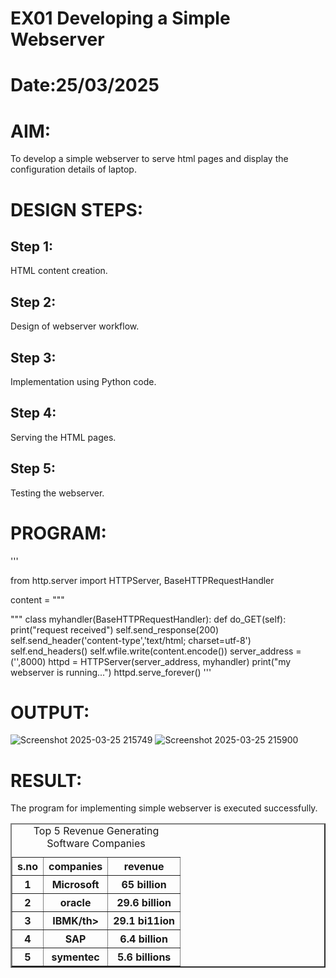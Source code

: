 # EX01 Developing a Simple Webserver

# Date:25/03/2025
# AIM:
To develop a simple webserver to serve html pages and display the configuration details of laptop.

# DESIGN STEPS:
## Step 1:
HTML content creation.

## Step 2:
Design of webserver workflow.

## Step 3:
Implementation using Python code.

## Step 4:
Serving the HTML pages.

## Step 5:
Testing the webserver.

# PROGRAM:
'''

from http.server import HTTPServer, BaseHTTPRequestHandler

content = """
<html>    
<title>Top Software Industries</title>
<body>
<table border="2"cellspacing="10"cellpadding="6">
<caption>Top 5 Revenue Generating Software Companies </caption>
<tr>
<th>s.no</th>
<th>companies</th>
<th>revenue</th>
</tr>
<tr>
<th>1</th>
<th>Microsoft</th>
<th>65 billion</th>
</tr>
<tr>
<th>2</th>
<th>oracle</th>
<th>29.6 billion</th>
</tr>
<tr>
<th>3</th>
<th>IBMK/th>
<th>29.1 bi11ion</th>
</tr>
<tr>
<th>4</th>
<th>SAP</th>
<th>6.4 billion</th>
</tr>
<tr>
<th>5</th>
<th>symentec</th>
<th>5.6 billions</th>
</tr>
</body>
</html>
"""
class myhandler(BaseHTTPRequestHandler):
    def do_GET(self):
        print("request received")
        self.send_response(200)
        self.send_header('content-type','text/html; charset=utf-8')
        self.end_headers()
        self.wfile.write(content.encode())
server_address = ('',8000)
httpd = HTTPServer(server_address, myhandler)
print("my webserver is running...")
httpd.serve_forever()
'''
    
# OUTPUT:
![Screenshot 2025-03-25 215749](https://github.com/user-attachments/assets/33a764f2-e813-4140-8d40-a6d9869b9cbc)
![Screenshot 2025-03-25 215900](https://github.com/user-attachments/assets/d415e224-b5f4-40a4-b1dd-adfc78c8c0b2)

# RESULT:
The program for implementing simple webserver is executed successfully.
